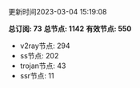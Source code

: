 更新时间2023-03-04 15:19:08

**总订阅: 73**
**总节点: 1142**
**有效节点: 550**
- v2ray节点: 294
- ss节点: 202
- trojan节点: 43
- ssr节点: 11
